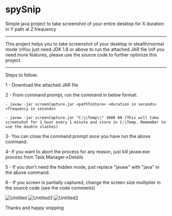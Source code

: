 # spySnip

Simple java project to take screenshot of your entire desktop for X duration in Y path at Z frequency

***************************************************************************************
This project helps you to take screenshot of your desktop in stealth/normal mode
\nYou just need JDK 1.8 or above to run the attached JAR file
\nIf you need more features, please use the source code to further optimize this project.
***************************************************************************************

Steps to follow:

1 - Download the attached JAR file

2 - From command prompt, run the command in below format:
	
	- javaw -jar screenCapture.jar <pathToStore> <duration in seconds> <frequency in seconds>

	- javaw -jar screenCapture.jar "C:\\Temp\\" 3600 60 (This will take screenshot for 1 hour every 1 minute and store in C:\Temp. Remember to use the double slashes)

3-  You can close the command prompt once you have run the above command. 

4-  If you want to abort the process for any reason, just kill javaw.exe process from Task Manager->Details

5 - If you don't need the hidden mode, just replace "javaw" with "java" in the above command.

6 - If you screen is partially captured, change the screen size multiplier in the source code (see the code comments)


![Untitled](https://user-images.githubusercontent.com/19985725/76488239-77b3f180-63ea-11ea-8b48-b4beac783de7.png)
![Untitled3](https://user-images.githubusercontent.com/19985725/76488249-7f739600-63ea-11ea-80c8-6fe9ba8427ef.png)
![Untitled2](https://user-images.githubusercontent.com/19985725/76488245-7be00f00-63ea-11ea-81bd-d474c16e16d1.png)


Thanks and happy snipping
